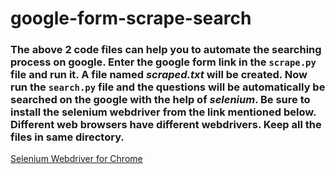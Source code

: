 # google-form-scrape-search
### The above 2 code files can help you to automate the searching process on google. Enter the google form link in the `scrape.py` file and run it. A file named _scraped.txt_ will be created. Now run the `search.py` file and the questions will be automatically be searched on the google with the help of *selenium*. Be sure to install the selenium webdriver from the link mentioned below. Different web browsers have different webdrivers. Keep all the files in same directory.
[Selenium Webdriver for Chrome](https://chromedriver.chromium.org/downloads)
